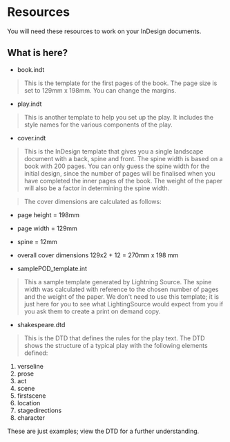 # Resources
You will need these resources to work on your InDesign documents.

## What is here?

- book.indt
> This is the template for the first pages of the book. The page size is set to 129mm x 198mm. You can change the margins.

- play.indt
>This is another template to help you set up the play. It includes the style names for the various components of the play.

- cover.indt
> This is the InDesign template that gives you a single landscape document with a back, spine and front. The spine width is based on a book with 200 pages. You can only guess the spine width for the initial design, since the number of pages will be finalised when you have completed the inner pages of the book. The weight of the paper will also be a factor in determining the spine width.

> The cover dimensions are calculated as follows:
- page height = 198mm
- page width = 129mm
- spine = 12mm
- overall cover dimensions 129x2 + 12 = 270mm x 198 mm

- samplePOD_template.int
> This a sample template generated by Lightning Source. The spine width was calculated with reference to the chosen number of pages and the weight of the paper. We don't need to use this template; it is just here for you to see what LightingSource would expect from you if you ask them to create a print on demand copy.

- shakespeare.dtd
>This is the DTD that defines the rules for the play text. The DTD shows the structure of a typical play with the following elements defined:

1. verseline
2. prose
3. act
4. scene
5. firstscene
6. location
7. stagedirections
8. character

These are just examples; view the DTD for a further understanding.
